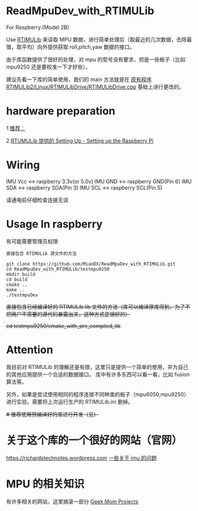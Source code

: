 # ReadMpuDev_with_RTIMULib

For Raspberry.(Model 2B)

Use [RTIMULib](https://github.com/richards-tech/RTIMULib2.git) 来读取 MPU 数据，进行简单处理后（取最近的几次数据，去除最值，取平均）向外提供获取 roll,pitch,yaw 数据的接口。

由于库函数提供了很好的处理，对 mpu 的型号没有要求，但是一些板子（比如 mpu9250 还是要校准一下才好些）。

建议先看一下库的简单使用，我们的 main 方法就是在 [原有程序 RTIMULib2/Linux/RTIMULibDrive/RTIMULibDrive.cpp](https://github.com/richards-tech/RTIMULib2/blob/e541f972db2bb30c294b99d3d4bd928c61e6bdf5/Linux/RTIMULibDrive/RTIMULibDrive.cpp) 基础上进行更改的。

# hardware preparation
1.[推荐：](http://blog.csdn.net/netccy/article/details/48474245)

2.[RTUMULib 提供的 Setting Up - Setting up the Raspberry Pi](https://github.com/richards-tech/RTIMULib2/blob/master/Linux/README.md)

# Wiring
IMU Vcc <-> raspberry 3.3v(or 5.0v)
IMU GND <-> raspberry GND(Pin 6)
IMU SDA <-> raspberry SDA(Pin 3)
IMU SCL <-> raspberry SCL(Pin 5)

请通电前仔细检查连接无误

# Usage In raspberry

有可能需要管理员权限

```shell
直接包含 RTIMULib 源文件的方法

git clone https://github.com/MiaoDX/ReadMpuDev_with_RTIMULib.git
cd ReadMpuDev_with_RTIMULib/testmpu9250
mkdir build
cd build
cmake ..
make ..
./testmpuDev
```



~~直接包含已经编译好的 RTIMULib.lib 文件的方法（库可以编译原库得到，为了不把用户不需要的源代码暴露出来，这种方式是很好的）~~

~~cd testmpu9250/cmake_with_pre_compiled_lib~~




# Attention
我目前对 RTIMULib 的理解还是有限，这里只是提供一个简单的使用，并为自己的其他应用提供一个合适的数据接口。
库中有许多东西可以看一看，比如 fusion 算法等。

另外，如果是尝试使用相同的程序连接不同种类的板子（mpu6050,mpu9250）进行实验，需要将上次运行生产的 RTIMULib.ini 删掉。

~~# 推荐使用预编译好的库进行开发（见）~~


# 关于这个库的一个很好的网站（官网）
https://richardstechnotes.wordpress.com
[一些关于 imu 的问题](https://richardstechnotes.wordpress.com/imu-stuff/)

# MPU 的相关知识
有许多相关的网站，这里摘录一部分
[Geek Mom Projects](http://www.geekmomprojects.com/)